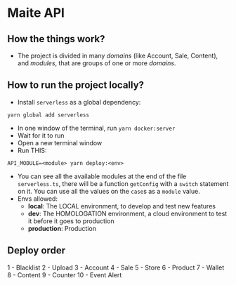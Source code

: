 # Maite API

## How the things work?

- The project is divided in many _domains_ (like Account, Sale, Content), and _modules_, that are groups of one or more _domains_.

## How to run the project locally?

- Install `serverless` as a global dependency:

```
yarn global add serverless
```

- In one window of the terminal, run `yarn docker:server`
- Wait for it to run
- Open a new terminal window
- Run THIS:

```
API_MODULE=<module> yarn deploy:<env>
```

- You can see all the available modules at the end of the file `serverless.ts`, there will be a function `getConfig` with a `switch` statement on it. You can use all the values on the `case`s as a `module` value.
- Envs allowed:
  - **local**: The LOCAL environment, to develop and test new features
  - **dev**: The HOMOLOGATION environment, a cloud environment to test it before it goes to production
  - **production**: Production

## Deploy order

1 - Blacklist
2 - Upload
3 - Account
4 - Sale
5 - Store
6 - Product
7 - Wallet
8 - Content
9 - Counter
10 - Event Alert
